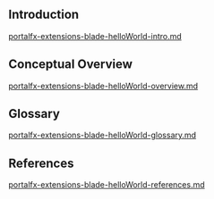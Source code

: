 
<a name="portalfxExtensionsBladeHelloWorld"></a>

<!-- link to this document is [portalfx-extensions-blade-helloWorld.md]()
-->

## Introduction

 [portalfx-extensions-blade-helloWorld-intro.md](portalfx-extensions-blade-helloWorld-intro.md)

## Conceptual Overview

 [portalfx-extensions-blade-helloWorld-overview.md](portalfx-extensions-blade-helloWorld-overview.md)

## Glossary

 [portalfx-extensions-blade-helloWorld-glossary.md](portalfx-extensions-blade-helloWorld-glossary.md)

## References

 [portalfx-extensions-blade-helloWorld-references.md](portalfx-extensions-blade-helloWorld-references.md)
